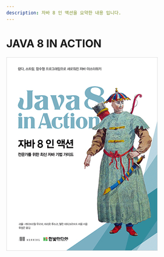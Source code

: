 ```yaml
---
description: 자바 8 인 액션을 요약한 내용 입니다.
---
```


# JAVA 8 IN ACTION

![](../../.gitbook/assets/b1999551123_l.jpg)

